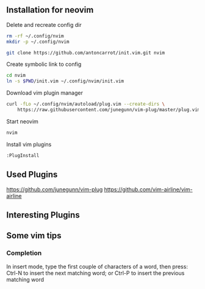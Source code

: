 ## Installation for neovim

Delete and recreate config dir
``` bash
rm -rf ~/.config/nvim
mkdir -p ~/.config/nvim
```


``` bash
git clone https://github.com/antoncarrot/init.vim.git nvim
```

Create symbolic link to config
``` bash
cd nvim
ln -s $PWD/init.vim ~/.config/nvim/init.vim
```

Download vim plugin manager
``` bash
curl -fLo ~/.config/nvim/autoload/plug.vim --create-dirs \
    https://raw.githubusercontent.com/junegunn/vim-plug/master/plug.vim
```

Start neovim
``` bash
nvim
```

Install vim plugins
``` bash
:PlugInstall
```

## Used Plugins
https://github.com/junegunn/vim-plug
https://github.com/vim-airline/vim-airline
## Interesting Plugins
## Some vim tips
### Completion
In insert mode, type the first couple of characters of a word, then press:
Ctrl-N to insert the next matching word; or
Ctrl-P to insert the previous matching word
